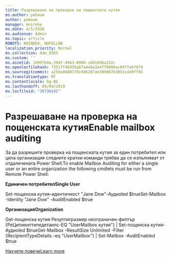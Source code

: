 ```yaml
---
title: Разрешаване на проверка на пощенската кутия
ms.author: pebaum
author: pebaum
manager: mnirkhe
ms.date: 4/5/2018
ms.audience: Admin
ms.topic: article
ROBOTS: NOINDEX, NOFOLLOW
localization_priority: Normal
ms.collection: Adm_O365
ms.custom: ''
ms.assetid: 19997b0a-394f-4943-8908-c601696a332c
ms.openlocfilehash: 73517f46935a67a4a8a3e4770090ac897fe67979
ms.sourcegitcommit: a256e8680379c006287ae30996763051c4d9ff85
ms.translationtype: MT
ms.contentlocale: bg-BG
ms.lasthandoff: 09/04/2019
ms.locfileid: "36736242"
---
```

# <a name="enable-mailbox-auditing"></a><span data-ttu-id="ae21b-102">Разрешаване на проверка на пощенската кутия</span><span class="sxs-lookup"><span data-stu-id="ae21b-102">Enable mailbox auditing</span></span>

<span data-ttu-id="ae21b-103">За да разрешите проверка на пощенската кутия за един потребител или цяла организация следните кратки команди трябва да се изпълняват от отдалечената Power Shell:</span><span class="sxs-lookup"><span data-stu-id="ae21b-103">To enable Mailbox Auditing for either a single user or an entire organization the following cmdlets must be run from Remote Power Shell:</span></span>
  
 <span data-ttu-id="ae21b-104">**Единичен потребител**</span><span class="sxs-lookup"><span data-stu-id="ae21b-104">**Single User**</span></span>
  
<span data-ttu-id="ae21b-105">Set-пощенска кутия-идентичност "Jane Dow"-Аудиоled $true</span><span class="sxs-lookup"><span data-stu-id="ae21b-105">Set-Mailbox -Identity "Jane Dow" -AuditEnabled $true</span></span>
  
 <span data-ttu-id="ae21b-106">**Организация**</span><span class="sxs-lookup"><span data-stu-id="ae21b-106">**Organization**</span></span>
  
<span data-ttu-id="ae21b-107">Get-пощенска кутия Резултитразмер неограничен-филтър {РеЦипиенттипедетаилс-EQ "UserMailbox кутия"} | Set-пощенска кутия-Аудиоled $true</span><span class="sxs-lookup"><span data-stu-id="ae21b-107">Get-Mailbox -ResultSize Unlimited -Filter {RecipientTypeDetails -eq "UserMailbox"} | Set-Mailbox -AuditEnabled $true</span></span>
  
[<span data-ttu-id="ae21b-108">Научете повече</span><span class="sxs-lookup"><span data-stu-id="ae21b-108">Learn more</span></span>](https://docs.microsoft.com/office365/securitycompliance/enable-mailbox-auditing)
  

